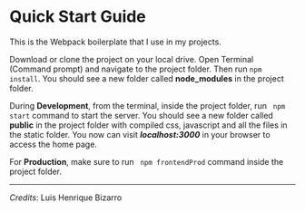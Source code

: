 # Quick Start Guide

This is the Webpack boilerplate that I use in my projects. 

Download or clone the project on your local drive. Open Terminal (Command prompt) and navigate to the project folder. Then run ```npm install```. You should see a new folder called **node_modules** in the project folder.

During **Development**, from the terminal, inside the project folder, run ``` npm start``` command to start the server. You should see a new folder called **public** in the project folder with compiled css, javascript and all the files in the static folder. You now can visit ***localhost:3000*** in your browser to access the home page.

For **Production**, make sure to run ``` npm frontendProd``` command inside the project folder.


---------------------------------------
*Credits*: Luis Henrique Bizarro